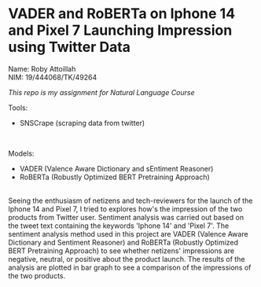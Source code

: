 # VADER and RoBERTa on Iphone 14 and Pixel 7 Launching Impression using Twitter Data  

Name: Roby Attoillah  
NIM: 19/444068/TK/49264  

_This repo is my assignment for Natural Language Course_

Tools:
- SNSCrape (scraping data from twitter)  
<br>

Models:
- VADER (Valence Aware Dictionary and sEntiment Reasoner)  
- RoBERTa (Robustly Optimized BERT Pretraining Approach)  
<br>
Seeing the enthusiasm of netizens and tech-reviewers for the launch of the Iphone 14 and Pixel 7, I tried to explores how's the impression of the two products from Twitter user. Sentiment analysis was carried out based on the tweet text containing the keywords 'Iphone 14' and 'Pixel 7'. The sentiment analysis method used in this project are VADER (Valence Aware Dictionary and Sentiment Reasoner) and RoBERTa (Robustly Optimized BERT Pretraining Approach) to see whether netizens' impressions are negative, neutral, or positive about the product launch. The results of the analysis are plotted in bar graph to see a comparison of the impressions of the two products.
